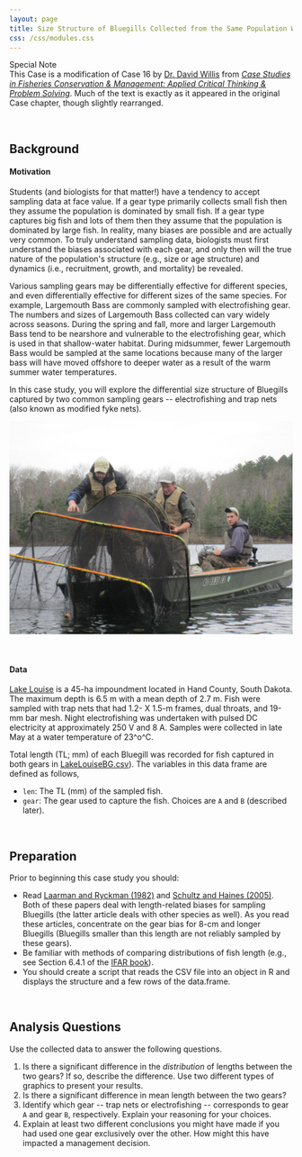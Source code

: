 ```yaml
---
layout: page
title: Size Structure of Bluegills Collected from the Same Population With Different Gears
css: /css/modules.css
---
```


<div class="panel panel-primary">
  <div class="panel-heading">Special Note</div>
  <div class="panel-body">This Case is a modification of Case 16 by <a href="https://magazine.outdoornebraska.gov/2014/01/dr-willis/">Dr. David Willis</a> from <a href="https://fisheries.org/shop/55062p"><i>Case Studies in Fisheries Conservation & Management: Applied Critical Thinking & Problem Solving</i></a>. Much of the text is exactly as it appeared in the original Case chapter, though slightly rearranged.</div>
</div>

&nbsp;

## Background
#### Motivation
Students (and biologists for that matter!) have a tendency to accept sampling data at face value. If a gear type primarily collects small fish then they assume the population is dominated by small fish. If a gear type captures big fish and lots of them then they assume that the population is dominated by large fish. In reality, many biases are possible and are actually very common. To truly understand sampling data, biologists must first understand the biases associated with each gear, and only then will the true nature of the population's structure (e.g., size or age structure) and dynamics (i.e., recruitment, growth, and mortality) be revealed.

Various sampling gears may be differentially effective for different species, and even differentially effective for different sizes of the same species. For example, Largemouth Bass are commonly sampled with electrofishing gear. The numbers and sizes of Largemouth Bass collected can vary widely across seasons. During the spring and fall, more and larger Largemouth Bass tend to be nearshore and vulnerable to the electrofishing gear, which is used in that shallow-water habitat. During midsummer, fewer Largemouth Bass would be sampled at the same locations because many of the larger bass will have moved offshore to deeper water as a result of the warm summer water temperatures.

In this case study, you will explore the differential size structure of Bluegills captured by two common sampling gears -- electrofishing and trap nets (also known as modified fyke nets).

![Fykenet](FykeNet.jpg)

&nbsp;

#### Data
[Lake Louise](https://gfp.sd.gov/parks/detail/lake-louise-recreation-area/) is a 45-ha impoundment located in Hand County, South Dakota. The maximum depth is 6.5 m with a mean depth of 2.7 m. Fish were sampled with trap nets that had 1.2- X 1.5-m frames, dual throats, and 19-mm bar mesh. Night electrofishing was undertaken with pulsed DC electricity at approximately 250 V and 8 A. Samples were collected in late May at a water temperature of 23^o^C.

Total length (TL; mm) of each Bluegill was recorded for fish captured in both gears in [LakeLouiseBG.csv](https://raw.githubusercontent.com/droglenc/NCNRS349/gh-pages/modules/CEX/LakeLouiseBG.csv)). The variables in this data frame are defined as follows,

* `len`: The TL (mm) of the sampled fish.
* `gear`: The gear used to capture the fish. Choices are `A` and `B` (described later).

&nbsp;

## Preparation
Prior to beginning this case study you should:

* Read [Laarman and Ryckman (1982)](Laarman_Ryckman_1982.pdf) and [Schultz and Haines (2005)](Schultz_Haines_2005.pdf). Both of these papers deal with length-related biases for sampling Bluegills (the latter article deals with other species as well). As you read these articles, concentrate on the gear bias for 8-cm and longer Bluegills (Bluegills smaller than this length are not reliably sampled by these gears).
* Be familiar with methods of comparing distributions of fish length (e.g., see Section 6.4.1 of the [IFAR book](http://derekogle.com/IFAR/)).
* You should create a script that reads the CSV file into an object in R and displays the structure and a few rows of the data.frame.

&nbsp;

## Analysis Questions
Use the collected data to answer the following questions.

1. Is there a significant difference in the *distribution* of lengths between the two gears? If so, describe the difference. Use two different types of graphics to present your results.
1. Is there a significant difference in mean length between the two gears?
1. Identify which gear -- trap nets or electrofishing -- corresponds to gear `A` and gear `B`, respectively. Explain your reasoning for your choices.
1. Explain at least two different conclusions you might have made if you had used one gear exclusively over the other. How might this have impacted a management decision.
